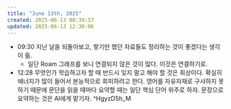 ```yaml
---
title: "June 13th, 2025"
created: 2025-06-13 08:39:57
updated: 2025-06-13 12:30:06
---
```

  * 09:30 지난 날을 되돌아보고, 쌓기만 했던 자료들도 정리하는 것이 좋겠다는 생각이 듦.
    * 일단 Roam 그래프를 보니 연결되지 않은 것이 많다. 이것은 연결하기로.
  * 12:28 무엇인가 학습하고자 할 때 반드시 잊지 말고 해야 할 것은 회상이다. 확실히 에너지가 많이 들어서 본능적으로 회피하려고 한다. 영어를 자유자재로 구사하지 못하기 때문에 문단을 읽을 때마다 요약할 때는 일단 핵심 단어 위주로 하자. 문장으로 요약하는 것은 AI에게 맡기자. ^HgyzD5h_M
